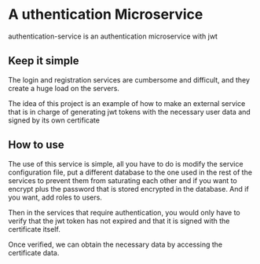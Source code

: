 # A uthentication Microservice
authentication-service is an authentication microservice with jwt
## Keep it simple
The login and registration services are cumbersome and difficult, and they create a huge load on the servers.

The idea of this project is an example of how to make an external service that is in charge of generating jwt tokens with the necessary user data and signed by its own certificate

## How to use
The use of this service is simple, all you have to do is modify the service configuration file, put a different database to the one used in the rest of the services to prevent them from saturating each other and if you want to encrypt plus the password that is stored encrypted in the database. And if you want, add roles to users.

Then in the services that require authentication, you would only have to verify that the jwt token has not expired and that it is signed with the certificate itself.

Once verified, we can obtain the necessary data by accessing the certificate data.
